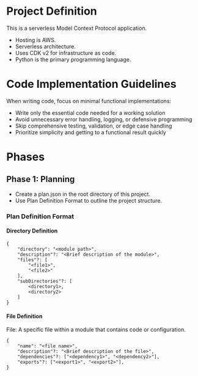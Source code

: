 # Project Definition

This is a serverless Model Context Protocol application.

- Hosting is AWS.
- Serverless architecture.
- Uses CDK v2 for infrastructure as code.
- Python is the primary programming language.

# Code Implementation Guidelines

When writing code, focus on minimal functional implementations:

- Write only the essential code needed for a working solution
- Avoid unnecessary error handling, logging, or defensive programming
- Skip comprehensive testing, validation, or edge case handling
- Prioritize simplicity and getting to a functional result quickly

# Phases

## Phase 1: Planning

- Create a plan.json in the root directory of this project.
- Use Plan Definition Format to outline the project structure.

### Plan Definition Format

#### Directory Definition

```
{
    "directory": "<module path>",
    "description"?: "<Brief description of the module>",
    "files"?: [
        "<file1>",
        "<file2>"
    ],
    "subDirectories"?: [
        <directory1>,
        <directory2>
    ]
}
```

#### File Definition

File: A specific file within a module that contains code or configuration.

```
{
    "name": "<file name>",
    "description"?: "<Brief description of the file>",
    "dependencies"?: ["<dependency1>", "<dependency2>"],
    "exports"?: ["<export1>", "<export2>"],
}
```
